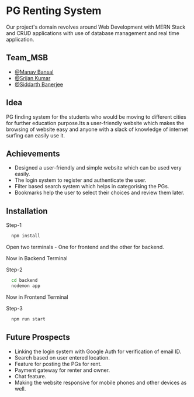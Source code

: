 
# PG Renting System

Our project's domain revolves around Web Development with MERN Stack and CRUD applications with use of database management and real time application.


## Team_MSB

- [@Manav Bansal](https://github.com/Manav9241)
- [@Srijan Kumar](https://github.com/Srijan004)
- [@Siddarth Banerjee](https://github.com/Sid-bit28)



## Idea
PG finding system for the students who would be moving to different cities for further education purpose.Its a user-friendly website which makes the browsing of website easy and anyone with a slack of knowledge of internet surfing can easily use it.
## Achievements
- Designed a user-friendly and simple website which can be used very easily.
- The login system to register and authenticate the user.
- Filter based search system which helps in categorising the PGs.
- Bookmarks help the user to select their choices and review them later.

## Installation

Step-1
```bash
  npm install
```
Open two terminals - One for frontend and the other for backend.

Now in Backend Terminal

Step-2
```bash
  cd backend
  nodemon app
```
Now in Frontend Terminal

Step-3
```bash
  npm run start
```

    
## Future Prospects
- Linking the login system with Google Auth for verification of email ID.
- Search based on user entered location.
- Feature for posting the PGs for rent.
- Payment gateway for renter and owner.
- Chat feature.
- Making the website responsive for mobile phones and other devices as well.


